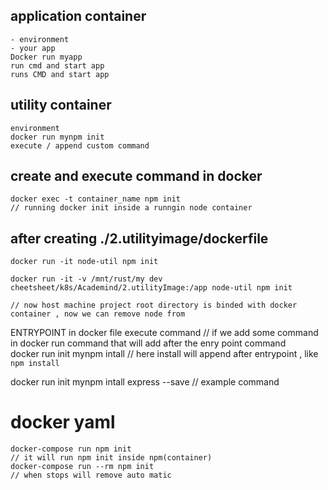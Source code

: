 ## application container 

    - environment 
    - your app 
    Docker run myapp
    run cmd and start app 
    runs CMD and start app
## utility container 

    environment 
    docker run mynpm init 
    execute / append custom command

## create and execute command in docker
    docker exec -t container_name npm init
    // running docker init inside a runngin node container

## after creating ./2.utilityimage/dockerfile

    docker run -it node-util npm init

    docker run -it -v /mnt/rust/my dev cheetsheet/k8s/Academind/2.utilityImage:/app node-util npm init

    // now host machine project root directory is binded with docker container , now we can remove node from 

ENTRYPOINT in docker file execute command 
// if we add some command in  docker run command that will add after the enry point command  
docker run init mynpm intall 
// here install will append after entrypoint , like `npm install`

docker run init mynpm intall express --save
// example command

# docker yaml 
    docker-compose run npm init 
    // it will run npm init inside npm(container) 
    docker-compose run --rm npm init 
    // when stops will remove auto matic